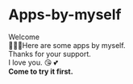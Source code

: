 # Apps-by-myself
Welcome          
🙂🙂🙂Here are some apps by myself.      
Thanks for your support.    
I love you. 😘 💕    
**Come to try it first.**
